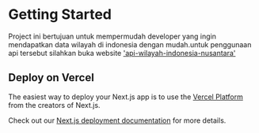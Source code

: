 # Getting Started

Project ini bertujuan untuk mempermudah developer yang ingin mendapatkan data wilayah di indonesia dengan mudah.untuk penggunaan api tersebut silahkan buka website ['api-wilayah-indonesia-nusantara'](https://api-wilayah-indonesia-nusantara.vercel.app)

## Deploy on Vercel

The easiest way to deploy your Next.js app is to use the [Vercel Platform](https://vercel.com/new?utm_medium=default-template&filter=next.js&utm_source=create-next-app&utm_campaign=create-next-app-readme) from the creators of Next.js.

Check out our [Next.js deployment documentation](https://nextjs.org/docs/deployment) for more details.
